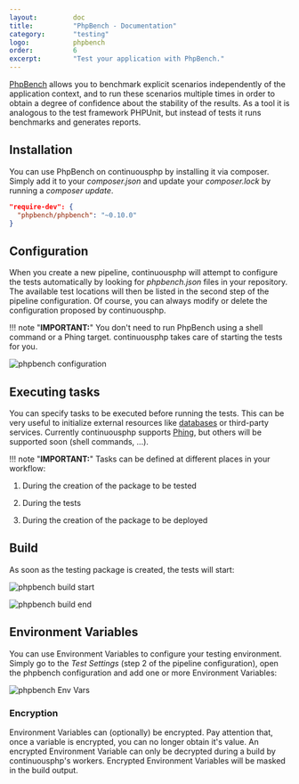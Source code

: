 ```yaml
---
layout:         doc
title:          "PhpBench - Documentation"
category:       "testing"
logo:           phpbench
order:          6
excerpt:        "Test your application with PhpBench."
---
```


[PhpBench](http://www.phpbench.com/) allows you to benchmark explicit scenarios independently of the application context, and to run these scenarios multiple times in order to obtain a degree of confidence about the stability of the results. As a tool it is analogous to the test framework PHPUnit, but instead of tests it runs benchmarks and generates reports.

## Installation
You can use PhpBench on continuousphp by installing it via composer. Simply add it to your *composer.json* and update your *composer.lock* by running a *composer update*.

```json
"require-dev": {
  "phpbench/phpbench": "~0.10.0"
}
```

## Configuration
When you create a new pipeline, continuousphp will attempt to configure the tests automatically by looking for *phpbench.json* files in your repository. The available test locations will then be listed in the second step of the pipeline configuration. Of course, you can always modify or delete the configuration proposed by continuousphp.

!!! note "**IMPORTANT:**" 
    You don't need to run PhpBench using a shell command or a Phing target. continuousphp takes care of starting the tests for you.

![phpbench configuration](/assets/doc/testing/phpbench/configuration.png)

## Executing tasks

You can specify tasks to be executed before running the tests. This can be very useful to initialize external resources like [databases](/_docs/databases) or third-party services. Currently continuousphp supports [Phing](https://www.phing.info/), but others will be supported soon (shell commands, ...).

!!! note "**IMPORTANT:**" 
    Tasks can be defined at different places in your workflow:

1. During the creation of the package to be tested

2. During the tests

3. During the creation of the package to be deployed

## Build

As soon as the testing package is created, the tests will start:

![phpbench build start](/assets/doc/testing/phpbench/build-start.png)

![phpbench build end](/assets/doc/testing/phpbench/build-end.png)

## Environment Variables

You can use Environment Variables to configure your testing environment. Simply go to the *Test Settings* (step 2
of the pipeline configuration), open the phpbench configuration and add one or more Environment Variables:

![phpbench Env Vars](/assets/doc/testing/phpbench/env-vars.png)

### Encryption

Environment Variables can (optionally) be encrypted. Pay attention that, once a variable is encrypted, you can no longer obtain
it's value. An encrypted Environment Variable can only be decrypted during a build by continuousphp's workers. Encrypted
Environment Variables will be masked in the build output.